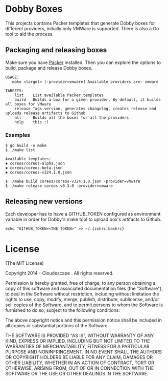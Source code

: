 # Dobby Boxes
This projects contains Packer templates that generate Dobby boxes for different providers, initially only VMWare is supported. There is also a Go tool to aid the process.


## Packaging and releasing boxes
Make sure you have [Packer](http://www.packer.io/intro/getting-started/setup.html) installed. Then you can explore the options to build, package and release Dobby boxes.

```
USAGE:
   make <target> [-provider=vmware] Available providers are: vmware

TARGETS:
	list	List available Packer templates
	build	Builds a box for a given provider. By default, it builds all boxes for VMware
	release	Tags version, generates changelog, creates release and uploads release artifacts to Github
	all	    Builds all the boxes for all the providers
	help	this :)
```

### Examples
```
$ go build -o make
$ ./make list

Available templates:
✱ coreos/coreos-alpha.json
✱ coreos/coreos-beta.json
✱ coreos/coreos-v324.1.0.json

$ ./make build coreos/coreos-v324.1.0.json -provider=vmware
$ ./make release coreos v0.3.0 -provider=vmware

```

## Releasing new versions
Each developer has to have a GITHUB_TOKEN configured as environment variable in order for Dobby's make
tool to upload box's artifacts to Github.

```
echo "GITHUB_TOKEN=<THE TOKEN>" >> ~/.{zshrc,bashrc}
```


# License

(The MIT License)

Copyright 2014 - Cloudescape . All rights reserved.

Permission is hereby granted, free of charge, to any person obtaining a copy of this software and associated documentation files (the "Software"), to deal in the Software without restriction, including without limitation the rights to use, copy, modify, merge, publish, distribute, sublicense, and/or sell copies of the Software, and to permit persons to whom the Software is furnished to do so, subject to the following conditions:

The above copyright notice and this permission notice shall be included in all copies or substantial portions of the Software.

THE SOFTWARE IS PROVIDED "AS IS", WITHOUT WARRANTY OF ANY KIND, EXPRESS OR IMPLIED, INCLUDING BUT NOT LIMITED TO THE WARRANTIES OF MERCHANTABILITY, FITNESS FOR A PARTICULAR PURPOSE AND NONINFRINGEMENT. IN NO EVENT SHALL THE AUTHORS OR COPYRIGHT HOLDERS BE LIABLE FOR ANY CLAIM, DAMAGES OR OTHER LIABILITY, WHETHER IN AN ACTION OF CONTRACT, TORT OR OTHERWISE, ARISING FROM, OUT OF OR IN CONNECTION WITH THE SOFTWARE OR THE USE OR OTHER DEALINGS IN THE SOFTWARE.